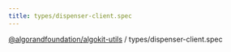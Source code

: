 ```yaml
---
title: types/dispenser-client.spec
---
```

[@algorandfoundation/algokit-utils](/reference/algokit-utils-ts/api/readme/) / types/dispenser-client.spec